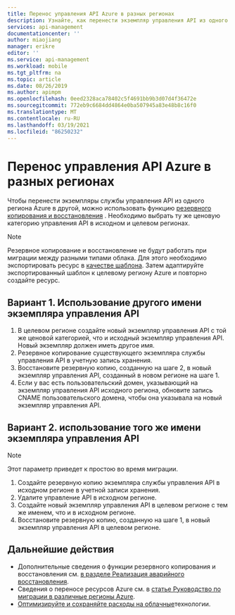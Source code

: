 ```yaml
---
title: Перенос управления API Azure в разных регионах
description: Узнайте, как перенести экземпляр управления API из одного региона в другой.
services: api-management
documentationcenter: ''
author: miaojiang
manager: erikre
editor: ''
ms.service: api-management
ms.workload: mobile
ms.tgt_pltfrm: na
ms.topic: article
ms.date: 08/26/2019
ms.author: apimpm
ms.openlocfilehash: 0eed2328aca78402c5f4691bb9b3d07d4f36472e
ms.sourcegitcommit: 772eb9c6684dd4864e0ba507945a83e48b8c16f0
ms.translationtype: MT
ms.contentlocale: ru-RU
ms.lasthandoff: 03/19/2021
ms.locfileid: "86250232"
---
```

# <a name="how-to-migrate-azure-api-management-across-regions"></a>Перенос управления API Azure в разных регионах
Чтобы перенести экземпляры службы управления API из одного региона Azure в другой, можно использовать функцию [резервного копирования и восстановления](api-management-howto-disaster-recovery-backup-restore.md) . Необходимо выбрать ту же ценовую категорию управления API в исходном и целевом регионах. 

> [!NOTE]
> Резервное копирование и восстановление не будут работать при миграции между разными типами облака. Для этого необходимо экспортировать ресурс в [качестве шаблона](../azure-resource-manager/management/manage-resource-groups-portal.md#export-resource-groups-to-templates). Затем адаптируйте экспортированный шаблон к целевому региону Azure и повторно создайте ресурс. 

## <a name="option-1-use-a-different-api-management-instance-name"></a>Вариант 1. Использование другого имени экземпляра управления API

1. В целевом регионе создайте новый экземпляр управления API с той же ценовой категорией, что и исходный экземпляр управления API. Новый экземпляр должен иметь другое имя. 
1. Резервное копирование существующего экземпляра службы управления API в учетную запись хранения.
1. Восстановите резервную копию, созданную на шаге 2, в новый экземпляр управления API, созданный в новом регионе на шаге 1.
1. Если у вас есть пользовательский домен, указывающий на экземпляр управления API исходного региона, обновите запись CNAME пользовательского домена, чтобы она указывала на новый экземпляр управления API. 


## <a name="option-2-use-the-same-api-management-instance-name"></a>Вариант 2. использование того же имени экземпляра управления API

> [!NOTE]
> Этот параметр приведет к простою во время миграции.

1. Создайте резервную копию экземпляра службы управления API в исходном регионе в учетной записи хранения.
1. Удалите управление API в исходном регионе. 
1. Создайте новый экземпляр управления API в целевом регионе с тем же именем, что и в исходном регионе.
1. Восстановите резервную копию, созданную на шаге 1, в новый экземпляр управления API в целевом регионе.  


## <a name="next-steps"></a><a name="next-steps"> </a>Дальнейшие действия
* Дополнительные сведения о функции резервного копирования и восстановления см. [в разделе Реализация аварийного восстановления](api-management-howto-disaster-recovery-backup-restore.md).
* Сведения о переносе ресурсов Azure см. в [статье Руководство по миграции в различные регионы Azure](https://github.com/Azure/Azure-Migration-Guidance).
* [Оптимизируйте и сохраняйте расходы на облачные](../cost-management-billing/costs/quick-acm-cost-analysis.md?WT.mc_id=costmanagementcontent_docsacmhorizontal_-inproduct-learn)технологии.
